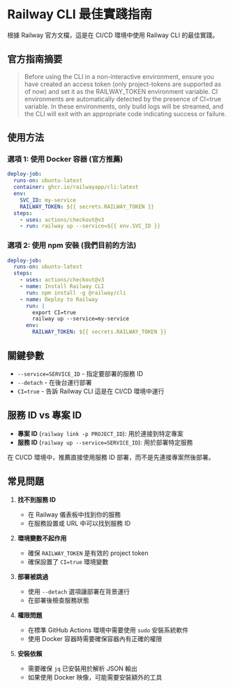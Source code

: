 # Railway CLI 最佳實踐指南

根據 Railway 官方文檔，這是在 CI/CD 環境中使用 Railway CLI 的最佳實踐。

## 官方指南摘要

> Before using the CLI in a non-interactive environment, ensure you have created an access token (only project-tokens are supported as of now) and set it as the RAILWAY_TOKEN environment variable. CI environments are automatically detected by the presence of CI=true variable. In these environments, only build logs will be streamed, and the CLI will exit with an appropriate code indicating success or failure.

## 使用方法

### 選項 1: 使用 Docker 容器 (官方推薦)

```yaml
deploy-job:
  runs-on: ubuntu-latest
  container: ghcr.io/railwayapp/cli:latest
  env:
    SVC_ID: my-service
    RAILWAY_TOKEN: ${{ secrets.RAILWAY_TOKEN }}
  steps:
    - uses: actions/checkout@v3
    - run: railway up --service=${{ env.SVC_ID }}
```

### 選項 2: 使用 npm 安裝 (我們目前的方法)

```yaml
deploy-job:
  runs-on: ubuntu-latest
  steps:
    - uses: actions/checkout@v3
    - name: Install Railway CLI
      run: npm install -g @railway/cli
    - name: Deploy to Railway
      run: |
        export CI=true
        railway up --service=my-service
      env:
        RAILWAY_TOKEN: ${{ secrets.RAILWAY_TOKEN }}
```

## 關鍵參數

- `--service=SERVICE_ID` - 指定要部署的服務 ID
- `--detach` - 在後台運行部署
- `CI=true` - 告訴 Railway CLI 這是在 CI/CD 環境中運行

## 服務 ID vs 專案 ID

- **專案 ID** (`railway link -p PROJECT_ID`): 用於連接到特定專案
- **服務 ID** (`railway up --service=SERVICE_ID`): 用於部署特定服務

在 CI/CD 環境中，推薦直接使用服務 ID 部署，而不是先連接專案然後部署。

## 常見問題

1. **找不到服務 ID**
   - 在 Railway 儀表板中找到你的服務
   - 在服務設置或 URL 中可以找到服務 ID

2. **環境變數不起作用**
   - 確保 `RAILWAY_TOKEN` 是有效的 project token
   - 確保設置了 `CI=true` 環境變數

3. **部署被跳過**
   - 使用 `--detach` 選項讓部署在背景運行
   - 在部署後檢查服務狀態

4. **權限問題**
   - 在標準 GitHub Actions 環境中需要使用 `sudo` 安裝系統軟件
   - 使用 Docker 容器時需要確保容器內有正確的權限

5. **安裝依賴**
   - 需要確保 `jq` 已安裝用於解析 JSON 輸出
   - 如果使用 Docker 映像，可能需要安裝額外的工具
